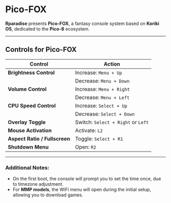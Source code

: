 # Pico-FOX

**Rparadise** presents **Pico-FOX**, a fantasy console system based on **Koriki OS**, dedicated to the **Pico-8** ecosystem.

---

## Controls for Pico-FOX

| **Control**               | **Action**                      |
|---------------------------|----------------------------------|
| **Brightness Control**     | Increase: `Menu + Up`           |
|                           | Decrease: `Menu + Down`         |
| **Volume Control**         | Increase: `Menu + Right`        |
|                           | Decrease: `Menu + Left`         |
| **CPU Speed Control**      | Increase: `Select + Up`         |
|                           | Decrease: `Select + Down`       |
| **Overlay Toggle**         | Switch: `Select + Right` or `Left` |
| **Mouse Activation**       | Activate: `L2`                 |
| **Aspect Ratio / Fullscreen** | Toggle: `Select + R1`          |
| **Shutdown Menu**          | Open: `R2`                     |

---

### Additional Notes:
- On the first boot, the console will prompt you to set the time once, due to timezone adjustment.
- For **MMP models**, the WiFi menu will open during the initial setup, allowing you to download games.
